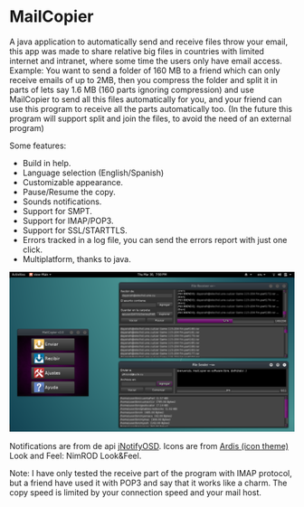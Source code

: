MailCopier
==========
A java application to automatically send and receive files throw your email,
this app was made to share relative big files in countries with limited internet and intranet,
where some time the users only have email access.
Example:
You want to send a folder of 160 MB to a friend which can only receive emails of up to 2MB,
then you compress the folder and split it in parts of lets say 1.6 MB (160 parts ignoring compression) 
and use MailCopier to send all this files automatically for you, and your friend can use this program 
to receive all the parts automatically too.
(In the future this program will support split and join the files, to avoid the need of an external program)

Some features:
<ul>
    <li>Build in help.</li>
    <li>Language selection (English/Spanish)</li>
    <li>Customizable appearance.</li>
    <li>Pause/Resume the copy.</li>
    <li>Sounds notifications.</li>
    <li>Support for SMPT.</li>
    <li>Support for IMAP/POP3.</li>
    <li>Support for SSL/STARTTLS.</li>
    <li>Errors tracked in a log file, you can send
        the errors report with just one click.</li>
    <li>Multiplatform, thanks to java.</li>
</ul>

<img src="https://github.com/adbenitez/MailCopier/blob/master/Screenshot.png"></img>

Notifications are from de api <a href="https://github.com/adbenitez/jNotifyOSD">jNotifyOSD</a>.
Icons are from <a href="https://github.com/Nitrux/ardis-icon-theme">Ardis (icon theme)</a>
Look and Feel: NimROD Look&Feel.

Note:
I have only tested the receive part of the program
with IMAP protocol, but a friend have used it with POP3
and say that it works like a charm.
The copy speed is limited by your connection speed and your mail host.
